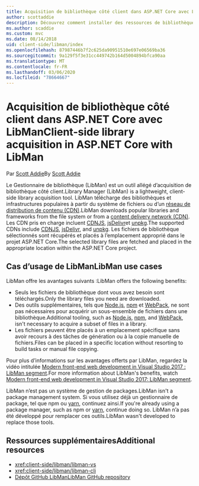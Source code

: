 ```yaml
---
title: Acquisition de bibliothèque côté client dans ASP.NET Core avec LibMan
author: scottaddie
description: Découvrez comment installer des ressources de bibliothèque côté client dans un projet ASP.NET Core à l’aide du Gestionnaire de bibliothèque (LibMan).
ms.author: scaddie
ms.custom: mvc
ms.date: 08/14/2018
uid: client-side/libman/index
ms.openlocfilehash: 87987446b7f2c625da90951510e697e06569ba36
ms.sourcegitcommit: 9a129f5f3e31cc449742b164d5004894bfca90aa
ms.translationtype: MT
ms.contentlocale: fr-FR
ms.lasthandoff: 03/06/2020
ms.locfileid: "78664667"
---
```

# <a name="client-side-library-acquisition-in-aspnet-core-with-libman"></a><span data-ttu-id="e4efd-103">Acquisition de bibliothèque côté client dans ASP.NET Core avec LibMan</span><span class="sxs-lookup"><span data-stu-id="e4efd-103">Client-side library acquisition in ASP.NET Core with LibMan</span></span>

<span data-ttu-id="e4efd-104">Par [Scott Addie](https://twitter.com/Scott_Addie)</span><span class="sxs-lookup"><span data-stu-id="e4efd-104">By [Scott Addie](https://twitter.com/Scott_Addie)</span></span>

<span data-ttu-id="e4efd-105">Le Gestionnaire de bibliothèque (LibMan) est un outil allégé d’acquisition de bibliothèque côté client.</span><span class="sxs-lookup"><span data-stu-id="e4efd-105">Library Manager (LibMan) is a lightweight, client-side library acquisition tool.</span></span> <span data-ttu-id="e4efd-106">LibMan télécharge des bibliothèques et infrastructures populaires à partir du système de fichiers ou d’un [réseau de distribution de contenu (CDN)](https://wikipedia.org/wiki/Content_delivery_network).</span><span class="sxs-lookup"><span data-stu-id="e4efd-106">LibMan downloads popular libraries and frameworks from the file system or from a [content delivery network (CDN)](https://wikipedia.org/wiki/Content_delivery_network).</span></span> <span data-ttu-id="e4efd-107">Les CDN pris en charge incluent [CDNJS](https://cdnjs.com/), [jsDelivr](https://www.jsdelivr.com/)et [unpkg](https://unpkg.com/#/).</span><span class="sxs-lookup"><span data-stu-id="e4efd-107">The supported CDNs include [CDNJS](https://cdnjs.com/), [jsDelivr](https://www.jsdelivr.com/), and [unpkg](https://unpkg.com/#/).</span></span> <span data-ttu-id="e4efd-108">Les fichiers de bibliothèque sélectionnés sont récupérés et placés à l’emplacement approprié dans le projet ASP.NET Core.</span><span class="sxs-lookup"><span data-stu-id="e4efd-108">The selected library files are fetched and placed in the appropriate location within the ASP.NET Core project.</span></span>

## <a name="libman-use-cases"></a><span data-ttu-id="e4efd-109">Cas d’usage de LibMan</span><span class="sxs-lookup"><span data-stu-id="e4efd-109">LibMan use cases</span></span>

<span data-ttu-id="e4efd-110">LibMan offre les avantages suivants :</span><span class="sxs-lookup"><span data-stu-id="e4efd-110">LibMan offers the following benefits:</span></span>

* <span data-ttu-id="e4efd-111">Seuls les fichiers de bibliothèque dont vous avez besoin sont téléchargés.</span><span class="sxs-lookup"><span data-stu-id="e4efd-111">Only the library files you need are downloaded.</span></span>
* <span data-ttu-id="e4efd-112">Des outils supplémentaires, tels que [Node.js](https://nodejs.org), [npm](https://www.npmjs.com) et [WebPack](https://webpack.js.org), ne sont pas nécessaires pour acquérir un sous-ensemble de fichiers dans une bibliothèque.</span><span class="sxs-lookup"><span data-stu-id="e4efd-112">Additional tooling, such as [Node.js](https://nodejs.org), [npm](https://www.npmjs.com), and [WebPack](https://webpack.js.org), isn't necessary to acquire a subset of files in a library.</span></span>
* <span data-ttu-id="e4efd-113">Les fichiers peuvent être placés à un emplacement spécifique sans avoir recours à des tâches de génération ou à la copie manuelle de fichiers.</span><span class="sxs-lookup"><span data-stu-id="e4efd-113">Files can be placed in a specific location without resorting to build tasks or manual file copying.</span></span>

<span data-ttu-id="e4efd-114">Pour plus d’informations sur les avantages offerts par LibMan, regardez la vidéo intitulée [Modern front-end web development in Visual Studio 2017 : LibMan segment](https://channel9.msdn.com/Events/Build/2017/B8073#time=43m34s).</span><span class="sxs-lookup"><span data-stu-id="e4efd-114">For more information about LibMan's benefits, watch [Modern front-end web development in Visual Studio 2017: LibMan segment](https://channel9.msdn.com/Events/Build/2017/B8073#time=43m34s).</span></span>

<span data-ttu-id="e4efd-115">LibMan n’est pas un système de gestion de packages.</span><span class="sxs-lookup"><span data-stu-id="e4efd-115">LibMan isn't a package management system.</span></span> <span data-ttu-id="e4efd-116">Si vous utilisez déjà un gestionnaire de package, tel que npm ou [yarn](https://yarnpkg.com), continuez ainsi.</span><span class="sxs-lookup"><span data-stu-id="e4efd-116">If you're already using a package manager, such as npm or [yarn](https://yarnpkg.com), continue doing so.</span></span> <span data-ttu-id="e4efd-117">LibMan n’a pas été développé pour remplacer ces outils.</span><span class="sxs-lookup"><span data-stu-id="e4efd-117">LibMan wasn't developed to replace those tools.</span></span>

## <a name="additional-resources"></a><span data-ttu-id="e4efd-118">Ressources supplémentaires</span><span class="sxs-lookup"><span data-stu-id="e4efd-118">Additional resources</span></span>

* <xref:client-side/libman/libman-vs>
* <xref:client-side/libman/libman-cli>
* [<span data-ttu-id="e4efd-119">Dépôt GitHub LibMan</span><span class="sxs-lookup"><span data-stu-id="e4efd-119">LibMan GitHub repository</span></span>](https://github.com/aspnet/LibraryManager)
